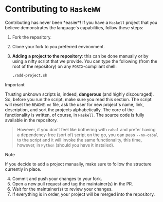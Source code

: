 # Contributing to `HaskeWW`

Contributing has never been \*easier\*! If you have a `Haskell` project that
you believe demonstrates the language's capabilities, follow these steps:

1. Fork the repository.
2. Clone your fork to you preferred environment.
3. **Adding a project to the repository**: this can be done manually or by
   using a nifty script that we provide. You can type the following (from the
   root of the repository) on any `POSIX`-compliant shell:

   ```sh
   ./add-project.sh
   ```

> [!IMPORTANT]
> Trusting unknown scripts is, indeed, **dangerous** (and highly discouraged).
> So, before you run the script, make sure you read this section. The 
> script will reset the `README.md` file, ask the user for new project's name,
> link, description, and sort the projects alphabetically. The core of the
> functionality is written, of course, in `Haskell`. The source code is fully
> available in the repository.
> > However, if you don't feel like bothering with `cabal` and prefer having
> > a dependency-free (sort of) script on the go, you can pass `--no-cabal` to
> > the script and it will invoke the same functionality, this time, however,
> > in `Python` (should you have it installed).

> [!NOTE]  
> If you decide to add a project manually, make sure to follow the structure
> currently in place.

4. Commit and push your changes to your fork.
5. Open a new pull request and tag the maintainer(s) in the PR.
6. Wait for the maintainer(s) to review your changes.
7. If everything is in order, your project will be merged into the repository.

